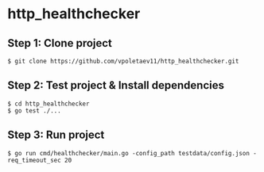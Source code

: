 # http_healthchecker

## Step 1: Clone project

```shell
$ git clone https://github.com/vpoletaev11/http_healthchecker.git
```

## Step 2: Test project & Install dependencies
```shell
$ cd http_healthchecker
$ go test ./...
```

## Step 3: Run project

```shell
$ go run cmd/healthchecker/main.go -config_path testdata/config.json -req_timeout_sec 20
```
